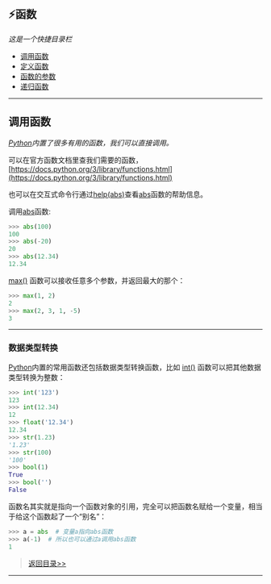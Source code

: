 ## ⚡函数
*这是一个快捷目录栏*
+ [调用函数](Function-Call.md)
+ [定义函数](Function-Define.md)
+ [函数的参数](Function-Param.md)
+ [递归函数](Function-Recursion.md)
---
## 调用函数
*[Python]()内置了很多有用的函数，我们可以直接调用。*

可以在官方函数文档里查我们需要的函数，[https://docs.python.org/3/library/functions.html](https://docs.python.org/3/library/functions.html)

也可以在交互式命令行通过[help(abs)]()查看[abs]()函数的帮助信息。

调用[abs]()函数:
```python
>>> abs(100)
100
>>> abs(-20)
20
>>> abs(12.34)
12.34
```
[max()]() 函数可以接收任意多个参数，并返回最大的那个：
```python
>>> max(1, 2)
2
>>> max(2, 3, 1, -5)
3
```
---
### 数据类型转换
[Python]()内置的常用函数还包括数据类型转换函数，比如 [int()]() 函数可以把其他数据类型转换为整数：
```python
>>> int('123')
123
>>> int(12.34)
12
>>> float('12.34')
12.34
>>> str(1.23)
'1.23'
>>> str(100)
'100'
>>> bool(1)
True
>>> bool('')
False
```
函数名其实就是指向一个函数对象的引用，完全可以把函数名赋给一个变量，相当于给这个函数起了一个“别名”：
```python
>>> a = abs  # 变量a指向abs函数
>>> a(-1)  # 所以也可以通过a调用abs函数
1
```
> [返回目录>>](#⚡函数)
---

